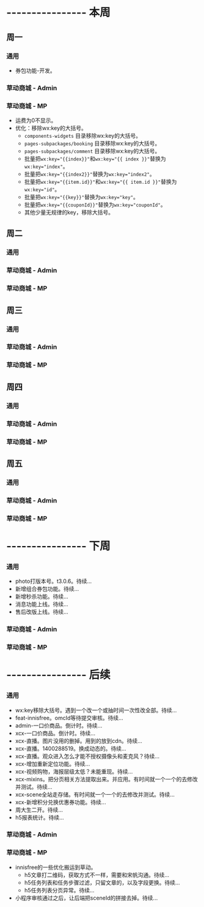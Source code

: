 # ---------------- 本周

## 周一
### 通用
* 券包功能-开发。
### 草动商城 - Admin
### 草动商城 - MP
* 运费为0不显示。
* 优化：移除wx:key的大括号。
  - `components-widgets` 目录移除wx:key的大括号。
  - `pages-subpackages/booking` 目录移除wx:key的大括号。
  - `pages-subpackages/comment` 目录移除wx:key的大括号。
  - 批量把`wx:key="{{index}}"`和`wx:key="{{ index }}"`替换为`wx:key="index"`。
  - 批量把`wx:key="{{index2}}"`替换为`wx:key="index2"`。
  - 批量把`wx:key="{{item.id}}"`和`wx:key="{{ item.id }}"`替换为`wx:key="id"`。
  - 批量把`wx:key="{{key}}"`替换为`wx:key="key"`。
  - 批量把`wx:key="{{couponId}}"`替换为`wx:key="couponId"`。
  - 其他少量无规律的key，移除大括号。

## 周二
### 通用
### 草动商城 - Admin
### 草动商城 - MP

## 周三
### 通用
### 草动商城 - Admin
### 草动商城 - MP

## 周四
### 通用
### 草动商城 - Admin
### 草动商城 - MP

## 周五
### 通用
### 草动商城 - Admin
### 草动商城 - MP

# ---------------- 下周
### 通用
* photo打版本号。t3.0.6。待续...
* 新增组合券包功能。待续...
* 新增秒杀功能。待续...
* 消息功能上线。待续...
* 售后改版上线。待续...
### 草动商城 - Admin
### 草动商城 - MP

# ---------------- 后续
### 通用
* wx:key移除大括号。遇到一个改一个或抽时间一次性改全部。待续...
* feat-innisfree。omcId等待提交审核。待续...
* admin-一口价商品。倒计时。待续...
* xcx-一口价商品。倒计时。待续...
* xcx-直播。图片没用的删掉。用到的放到cdn。待续...
* xcx-直播。1400288519。换成动态的。待续...
* xcx-直播。观众进入怎么才能不授权摄像头和麦克风？待续...
* xcx-增加重新定位功能。待续...
* xcx-视频购物，海报层级太低？未能重现。待续...
* xcx-mixins。把分页相关方法提取出来。并应用。有时间就一个一个的去修改并测试。待续...
* xcx-scene全站走存储。有时间就一个一个的去修改并测试。待续...
* xcx-新增积分兑换优惠券功能。待续...
* 周大生二开。待续...
* h5报表统计。待续...
### 草动商城 - Admin
### 草动商城 - MP
* innisfree的一些优化搬运到草动。
  - h5文章打二维码，获取方式不一样，需要和宋帆沟通。待续...
  - h5任务列表和任务步骤过滤，只留文章的，以及字段更换。待续...
  - h5任务列表分页异常。待续...
* 小程序审核通过之后，让后端把sceneId的拼接去掉。待续...
